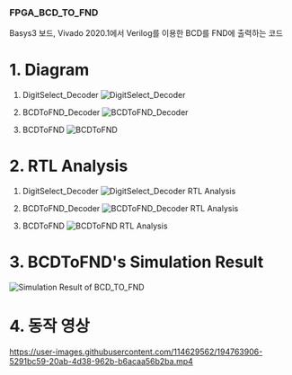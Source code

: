 ### FPGA_BCD_TO_FND
Basys3 보드, Vivado 2020.1에서 Verilog를 이용한 BCD를 FND에 출력하는 코드

# 1. Diagram
1) DigitSelect_Decoder
![DigitSelect_Decoder](https://user-images.githubusercontent.com/114629562/194764607-e82e93c4-cb81-4503-9714-44d9a7af4efe.PNG)

2) BCDToFND_Decoder
![BCDToFND_Decoder](https://user-images.githubusercontent.com/114629562/194764626-f8e988c6-7424-4f0f-807a-2d10644c3a65.PNG)

3) BCDToFND
![BCDToFND](https://user-images.githubusercontent.com/114629562/194764646-1e2823df-6517-4ec2-90ea-dbf7d37754b5.PNG)

# 2. RTL Analysis
1) DigitSelect_Decoder
![DigitSelect_Decoder RTL Analysis](https://user-images.githubusercontent.com/114629562/194762017-4b5be61f-8303-4c06-8951-00fce579594a.PNG)

2) BCDToFND_Decoder
![BCDToFND_Decoder RTL Analysis](https://user-images.githubusercontent.com/114629562/194762084-65d275a2-f4c6-4db2-a505-7eb4ed053e60.PNG)

3) BCDToFND
![BCDToFND RTL Analysis](https://user-images.githubusercontent.com/114629562/194762183-cebbc5bf-789c-4f16-9bed-e2fb743122f5.PNG)

# 3. BCDToFND's Simulation Result
![Simulation Result of BCD_TO_FND](https://user-images.githubusercontent.com/114629562/194762563-f4ec1189-94da-4da6-b93e-c9d0bce0aa2b.PNG)

# 4. 동작 영상
https://user-images.githubusercontent.com/114629562/194763906-5291bc59-20ab-4d38-962b-b6acaa56b2ba.mp4